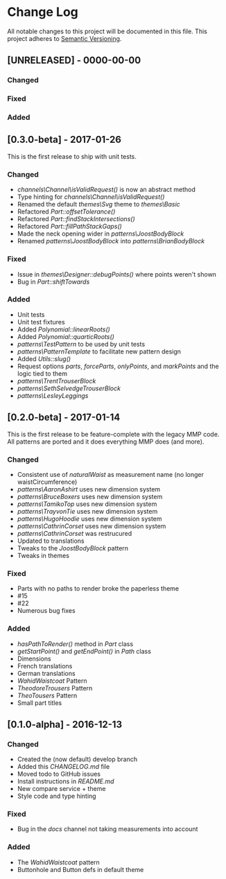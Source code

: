 # Change Log
All notable changes to this project will be documented in this file.
This project adheres to [Semantic Versioning](http://semver.org/).

## [UNRELEASED] - 0000-00-00

### Changed

### Fixed

### Added

## [0.3.0-beta] - 2017-01-26

This is the first release to ship with unit tests.

### Changed

- _channels\Channel\isValidRequest()_ is now an abstract method
- Type hinting for _channels\Channel\isValidRequest()_
- Renamed the default _themes\Svg_ theme to _themes\Basic_
- Refactored  _Part::offsetTolerance()_
- Refactored _Part::findStackIntersections()_
- Refactored _Part::fillPathStackGaps()_
- Made the neck opening wider in _patterns\JoostBodyBlock_
- Renamed _patterns\JoostBodyBlock_ into _patterns\BrianBodyBlock_

### Fixed

- Issue in _themes\Designer::debugPoints()_ where points weren't shown
- Bug in _Part::shiftTowards_

### Added

- Unit tests
- Unit test fixtures
- Added _Polynomial::linearRoots()_
- Added _Polynomial::quarticRoots()_
- _patterns\TestPattern_ to be used by unit tests
- _patterns\PatternTemplate_ to facilitate new pattern design
- Added _Utils::slug()_
- Request options _parts_, _forceParts_, _onlyPoints_, and _markPoints_ and the logic tied to them
- _patterns\TrentTrouserBlock_
- _patterns\SethSelvedgeTrouserBlock_
- _patterns\LesleyLeggings_


## [0.2.0-beta] - 2017-01-14

This is the first release to be feature-complete with the legacy MMP code.
All patterns are ported and it does everything MMP does (and more).

### Changed
- Consistent use of _naturalWaist_ as measurement name (no longer waistCircumference)
- _patterns\AaronAshirt_ uses new dimension system
- _patterns\BruceBoxers_ uses new dimension system
- _patterns\TamikoTop_ uses new dimension system
- _patterns\TrayvonTie_ uses new dimension system
- _patterns\HugoHoodie_ uses new dimension system
- _patterns\CathrinCorset_ uses new dimension system
- _patterns\CathrinCorset_ was restrucured
- Updated to translations
- Tweaks to the _JoostBodyBlock_ pattern
- Tweaks in themes

### Fixed
- Parts with no paths to render broke the paperless theme
- #15
- #22
- Numerous bug fixes

### Added
- _hasPathToRender()_ method in _Part_ class
- _getStartPoint()_ and _getEndPoint()_ in _Path_ class
- Dimensions
- French translations
- German translations
- _WahidWaistcoat_ Pattern
- _TheodoreTrousers_ Pattern
- _TheoTousers_ Pattern
- Small part titles

## [0.1.0-alpha] - 2016-12-13
### Changed
- Created the (now default) develop branch
- Added this _CHANGELOG.md_ file
- Moved todo to GitHub issues
- Install instructions in _README.md_
- New compare service + theme
- Style code and type hinting

### Fixed
- Bug in the _docs_ channel not taking measurements into account

### Added
- The _WahidWaistcoat_ pattern
- Buttonhole and Button defs in default theme
